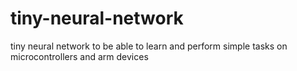 # tiny-neural-network
tiny neural network to be able to learn and perform simple tasks on microcontrollers and arm devices
